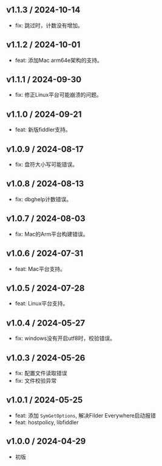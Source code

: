## v1.1.3 / 2024-10-14

- fix: 跳过时，计数没有增加。

## v1.1.2 / 2024-10-01

- feat: 添加Mac arm64e架构的支持。

## v1.1.1 / 2024-09-30

- fix: 修正Linux平台可能崩溃的问题。

## v1.1.0 / 2024-09-21

- feat: 新版fiddler支持。

## v1.0.9 / 2024-08-17

- fix: 盘符大小写可能错误。

## v1.0.8 / 2024-08-13

- fix: dbghelp计数错误。

## v1.0.7 / 2024-08-03

- fix: Mac的Arm平台构建错误。

## v1.0.6 / 2024-07-31

- feat: Mac平台支持。

## v1.0.5 / 2024-07-28

- feat: Linux平台支持。

## v1.0.4 / 2024-05-27

- fix: windows没有开启utf8时，校验错误。

## v1.0.3 / 2024-05-26

- fix: 配置文件读取错误
- fix: 文件校验异常

## v1.0.1 / 2024-05-25

- feat: 添加 `SymGetOptions`, 解决Filder Everywhere启动报错
- feat: hostpolicy, libfiddler

## v1.0.0 / 2024-04-29

- 初版